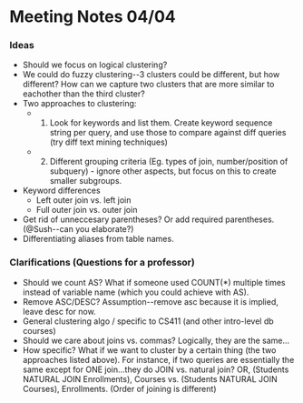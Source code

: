 # Meeting Notes 04/04 

### Ideas 
* Should we focus on logical clustering?
* We could do fuzzy clustering--3 clusters could be different, but how different? How can we capture two clusters that are more similar to eachother than the third cluster?
* Two approaches to clustering:
 	* 1. Look for keywords and list them. Create keyword sequence string per query, and use those to compare against diff queries (try diff text mining techniques)
	* 2. Different grouping criteria (Eg. types of join, number/position of subquery) - ignore other aspects, but focus on this to create smaller subgroups.
* Keyword differences
	* Left outer join vs. left join
	* Full outer join vs. outer join
* Get rid of unneccesary parentheses? Or add required parentheses. (@Sush--can you elaborate?)
* Differentiating aliases from table names. 

### Clarifications (Questions for a professor)
* Should we count AS? What if someone used COUNT(*) multiple times instead of variable name (which you could achieve with AS). 
* Remove ASC/DESC? Assumption--remove asc because it is implied, leave desc for now.
* General clustering algo / specific to CS411 (and other intro-level db courses)
* Should we care about joins vs. commas? Logically, they are the same...
* How specific? What if we want to cluster by a certain thing (the two approaches listed above). For instance, if two queries are essentially the same except for ONE join...they do JOIN vs. natural join? OR, (Students NATURAL JOIN Enrollments), Courses vs. (Students NATURAL JOIN Courses), Enrollments. (Order of joining is different)
